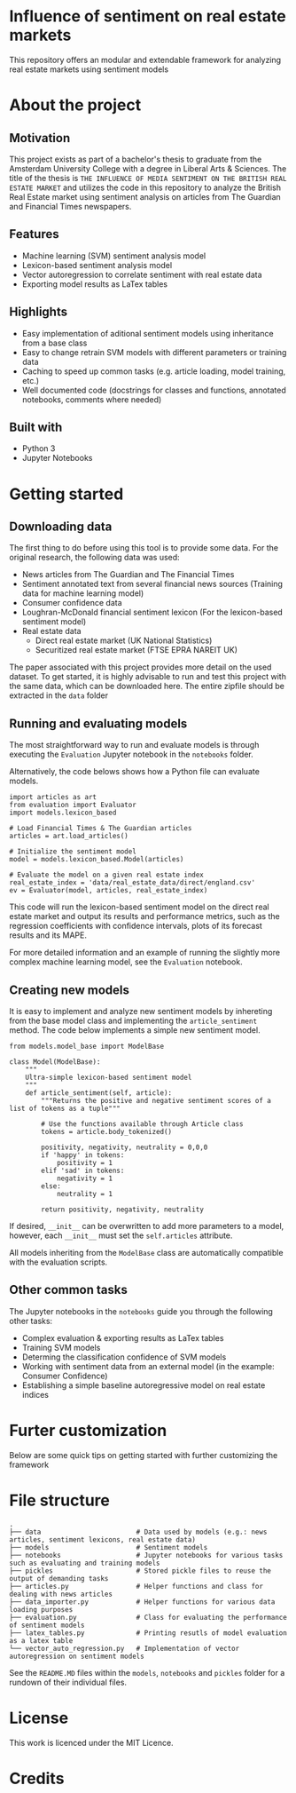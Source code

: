 # Influence of sentiment on real estate markets
This repository offers an modular and extendable framework for analyzing real estate markets using sentiment models

# About the project
## Motivation
This project exists as part of a bachelor's thesis to graduate from the Amsterdam University College with a degree in Liberal Arts & Sciences. The title of the thesis is `THE INFLUENCE OF MEDIA SENTIMENT ON THE BRITISH REAL
ESTATE MARKET` and utilizes the code in this repository to analyze the British Real Estate market using sentiment analysis on articles from The Guardian and Financial Times newspapers.

## Features
+ Machine learning (SVM) sentiment analysis model
+ Lexicon-based sentiment analysis model
+ Vector autoregression to correlate sentiment with real estate data
+ Exporting model results as LaTex tables

## Highlights
+ Easy implementation of aditional sentiment models using inheritance from a base class
+ Easy to change retrain SVM models with different parameters or training data
+ Caching to speed up common tasks (e.g. article loading, model training, etc.)
+ Well documented code (docstrings for classes and functions, annotated notebooks, comments where needed)


## Built with
+ Python 3
+ Jupyter Notebooks

# Getting started
## Downloading data
The first thing to do before using this tool is to provide some data. For the original research, the following data was used:
+ News articles from The Guardian and The Financial Times
+ Sentiment annotated text from several financial news sources (Training data for machine learning model)
+ Consumer confidence data
+ Loughran-McDonald financial sentiment lexicon (For the lexicon-based sentiment model)
+ Real estate data
    + Direct real estate market (UK National Statistics)
    + Securitized real estate market (FTSE EPRA NAREIT UK)

The paper associated with this project provides more detail on the used dataset.
To get started, it is highly advisable to run and test this project with the same data, which can be downloaded here.
The entire zipfile should be extracted in the `data` folder

## Running and evaluating models
The most straightforward way to run and evaluate models is through executing the `Evaluation` Jupyter notebook in the `notebooks` folder. 

Alternatively, the code belows shows how a Python file can evaluate models.

    import articles as art
    from evaluation import Evaluator
    import models.lexicon_based

    # Load Financial Times & The Guardian articles
    articles = art.load_articles()

    # Initialize the sentiment model
    model = models.lexicon_based.Model(articles)

    # Evaluate the model on a given real estate index
    real_estate_index = 'data/real_estate_data/direct/england.csv'
    ev = Evaluator(model, articles, real_estate_index)
This code will run the lexicon-based sentiment model on the direct real estate market and output its results and performance metrics, such as the regression coefficients with confidence intervals, plots of its forecast results and its MAPE.

For more detailed information and an example of running the slightly more complex machine learning model, see the `Evaluation` notebook.

## Creating new models
It is easy to implement and analyze new sentiment models by inhereting from the base model class and implementing the `article_sentiment` method. The code below implements a simple new sentiment model.

    from models.model_base import ModelBase

    class Model(ModelBase):
        """
        Ultra-simple lexicon-based sentiment model
        """
        def article_sentiment(self, article):
            """Returns the positive and negative sentiment scores of a list of tokens as a tuple"""

            # Use the functions available through Article class
            tokens = article.body_tokenized()

            positivity, negativity, neutrality = 0,0,0
            if 'happy' in tokens:
                positivity = 1
            elif 'sad' in tokens:
                negativity = 1
            else:
                neutrality = 1

            return positivity, negativity, neutrality

If desired, `__init__` can be overwritten to add more parameters to a model, however, each `__init__` must set the `self.articles` attribute.

All models inheriting from the `ModelBase` class are automatically compatible with the evaluation scripts.

## Other common tasks
The Jupyter notebooks in the `notebooks` guide you through the following other tasks:
+ Complex evaluation & exporting results as LaTex tables
+ Training SVM models
+ Determing the classification confidence of SVM models
+ Working with sentiment data from an external model (in the example: Consumer Confidence)
+ Establishing a simple baseline autoregressive model on real estate indices

# Furter customization
Below are some quick tips on getting started with further customizing the framework

# File structure
    .
    ├── data                        # Data used by models (e.g.: news articles, sentiment lexicons, real estate data)
    ├── models                      # Sentiment models
    ├── notebooks                   # Jupyter notebooks for various tasks such as evaluating and training models
    ├── pickles                     # Stored pickle files to reuse the output of demanding tasks 
    ├── articles.py                 # Helper functions and class for dealing with news articles
    ├── data_importer.py            # Helper functions for various data loading purposes
    ├── evaluation.py               # Class for evaluating the performance of sentiment models
    ├── latex_tables.py             # Printing resutls of model evaluation as a latex table
    └── vector_auto_regression.py   # Implementation of vector autoregression on sentiment models

See the `README.MD` files within the `models`, `notebooks` and `pickles` folder for a rundown of their individual files.

# License
This work is licenced under the MIT Licence. 
# Credits

